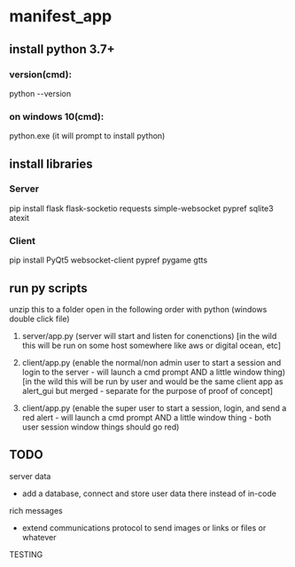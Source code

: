 # manifest_app

## install python 3.7+

### version(cmd):
python --version

### on windows 10(cmd):
python.exe
(it will prompt to install python)


## install libraries

### Server
pip install flask flask-socketio requests simple-websocket pypref sqlite3 atexit

### Client
pip install PyQt5 websocket-client pypref pygame gtts


## run py scripts
unzip this to a folder
open in the following order with python (windows double click file)

1. server/app.py
(server will start and listen for conenctions)
[in the wild this will be run on some host somewhere like aws or digital ocean, etc]

2. client/app.py
(enable the normal/non admin user to start a session and login to the server - will launch a cmd prompt AND a little window thing)
[in the wild this will be run by user and would be the same client app as alert_gui but merged - separate for the purpose of proof of concept]

3. client/app.py
(enable the super user to start a session, login, and send a red alert - will launch a cmd prompt AND a little window thing - both user session window things should go red)


## TODO
server data
- add a database, connect and store user data there instead of in-code

rich messages
- extend communications protocol to send images or links or files or whatever 

TESTING
